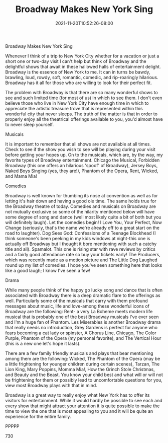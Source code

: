 ﻿---
title: "Broadway Makes New York Sing"
date: 2021-11-20T10:52:26-08:00
description: "Text Tips for Web Success"
featured_image: "/images/Text.jpg"
tags: ["Text"]
---

Broadway Makes New York Sing

Whenever I think of a trip to New York City whether for a vacation or just a short one or two-day visit I can't help but think of Broadway and the delightful shows that await in these hallowed halls of entertainment delight. Broadway is the essence of New York to me. It can in turns be bawdy, brawling, loud, rowdy, soft, romantic, comedic, and rip-roaringly hilarious. Broadway has it all for those who are willing to look for their perfect fit. 

The problem with Broadway is that there are so many wonderful shows to see and such limited time (for most of us) in which to see them. I don't even believe those who live in New York City have enough time in which to appreciate the artistic treasure trove that is represented within this wonderful city that never sleeps. The truth of the matter is that in order to properly enjoy all the theatrical offerings available to you, you'd almost have to never sleep yourself. 

Musicals

It is important to remember that all shows are not available at all times. Check to see if the show you wish to see will be playing during your visit before getting your hopes up. On to the musicals, which are, by the way, my favorite types of Broadway entertainment. Chicago the Musical, Forbidden Broadway (this one offers an hilarious 'spoof' of Broadway), Jersey Boys, Naked Boys Singing (yes, they are!), Phantom of the Opera, Rent, Wicked, and Mama Mia!

Comedies

Broadway is well known for thumbing its nose at convention as well as for letting it's hair down and having a good ole time. The same holds true for the Broadway theatre of today. Comedies and musicals on Broadway are not mutually exclusive so some of the hilarity mentioned below will have some degree of song and dance (well most likely quite a bit of both but you will definitely laugh). Let the comedies begin! I Love You, Your Perfect, Now Change (seriously, that's the name we're already off to a great start on the road to laughter). Dog Sees God: Confessions of a Teenage Blockhead (I think someone's been peeking in my kids windows at night-this one is actually off Broadway but I thought it bore mentioning with such a catchy title and all). Spamalot. This one is rising star with rave reviews by critics and a fairly good attendance rate so buy your tickets early! The Producers, which was recently made as a motion picture and The Little Dog Laughed round up my list of comedies. I hope you've seen something here that looks like a good laugh; I know I've seen a few!

Drama

While many people think of the happy go lucky song and dance that is often associated with Broadway there is a deep dramatic flare to the offerings as well. Particularly some of the musicals that carry with them profound messages about music, life and love-among these wonderful icons of Broadway are the following: Rent- a very La Boheme meets modern life musical that is probably one of the best Broadway musicals I've ever seen and I'm a huge fan of Phantom. Les Miserables is another Broadway drama that really needs no introduction, Grey Gardens is perfect for anyone who fears becoming a cat lady or spinster, A Chorus Line, Chicago, The Color Purple, Phantom of the Opera (my personal favorite), and The Vertical Hour (this is a new one let's hope it lasts). 

There are a few family friendly musicals and plays that bear mentioning among them are the following: Wicked, The Phantom of the Opera (may be a little frightening for younger children during certain scenes), Tarzan, The Lion King, Mary Poppins, Momma Mia!, How the Grinch Stole Christmas, and Beauty and the Beast. You know your child best and what will or will not be frightening for them or possibly lead to uncomfortable questions for you, view most Broadway plays with that in mind.

Broadway is a great way to really enjoy what New York has to offer its visitors for entertainment. While it would hardly be possible to see each and every show that might attract your attention it is quite possible to make the time to view the one that is most appealing to you and it will be quite an experience for the entire family.

PPPPP

730
